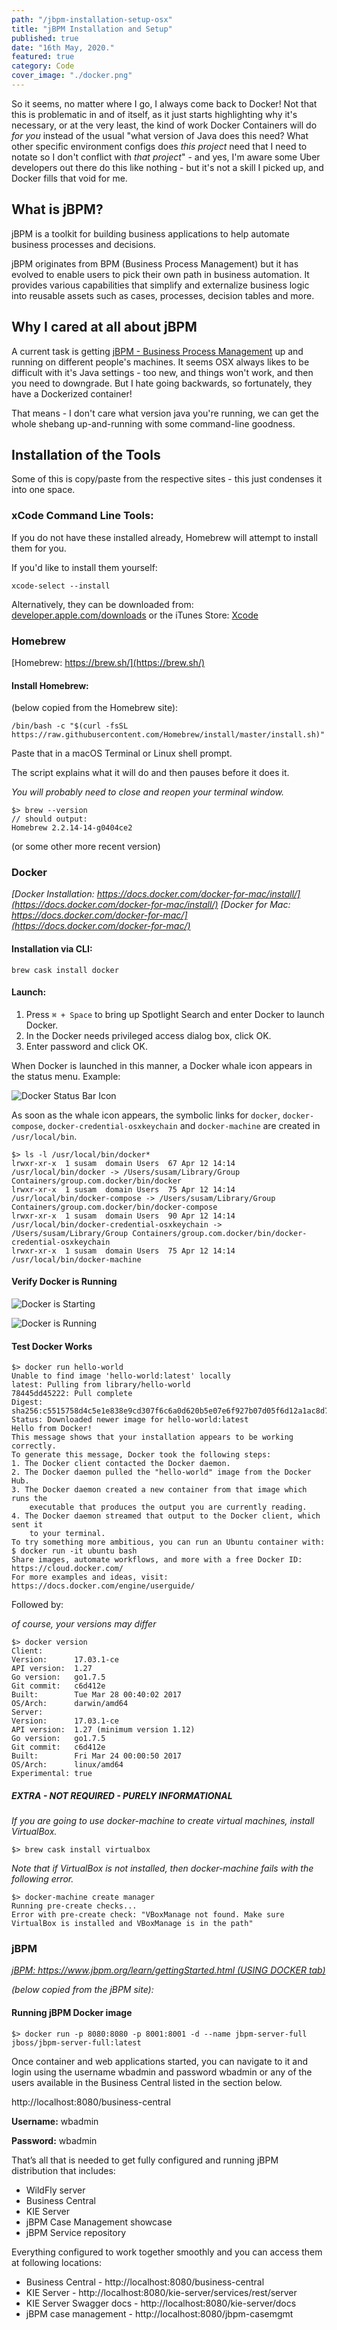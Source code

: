 ```yaml
---
path: "/jbpm-installation-setup-osx"
title: "jBPM Installation and Setup"
published: true
date: "16th May, 2020."
featured: true
category: Code
cover_image: "./docker.png"
---
```


So it seems, no matter where I go, I always come back to Docker! Not that this is problematic in and of itself, as it just starts highlighting why it's necessary, or at the very least, the kind of work Docker Containers will do _for you_ instead of the usual "what version of Java does this need? What other specific environment configs does _this project_ need that I need to notate so I don't conflict with _that project_" - and yes, I'm aware some Uber developers out there do this like nothing - but it's not a skill I picked up, and Docker fills that void for me.

## What is jBPM?

jBPM is a toolkit for building business applications to help automate business processes and decisions.

jBPM originates from BPM (Business Process Management) but it has evolved to enable users to pick their own path in business automation. It provides various capabilities that simplify and externalize business logic into reusable assets such as cases, processes, decision tables and more.

## Why I cared at all about jBPM

A current task is getting [jBPM - Business Process Management](https://www.jbpm.org/learn/gettingStarted.html) up and running on different people's machines. It seems OSX always likes to be difficult with it's Java settings - too new, and things won't work, and then you need to downgrade. But I hate going backwards, so fortunately, they have a Dockerized container!

That means - I don't care what version java you're running, we can get the whole shebang up-and-running with some command-line goodness.

## Installation of the Tools

Some of this is copy/paste from the respective sites - this just condenses it into one space.

### xCode Command Line Tools:

If you do not have these installed already, Homebrew will attempt to install them for you.

If you'd like to install them yourself:

    xcode-select --install

Alternatively, they can be downloaded from: [developer.apple.com/downloads](developer.apple.com/downloads) or the iTunes Store: [Xcode](https://itunes.apple.com/us/app/xcode/id497799835)

### Homebrew
[Homebrew: https://brew.sh/](https://brew.sh/)

#### Install Homebrew:
(below copied from the Homebrew site):

    /bin/bash -c "$(curl -fsSL https://raw.githubusercontent.com/Homebrew/install/master/install.sh)"

Paste that in a macOS Terminal or Linux shell prompt.

The script explains what it will do and then pauses before it does it.

_You will probably need to close and reopen your terminal window._

    $> brew --version
    // should output:
    Homebrew 2.2.14-14-g0404ce2

(or some other more recent version)

### Docker
_[Docker Installation: https://docs.docker.com/docker-for-mac/install/](https://docs.docker.com/docker-for-mac/install/)_
_[Docker for Mac: https://docs.docker.com/docker-for-mac/](https://docs.docker.com/docker-for-mac/)_

#### Installation via CLI:
    brew cask install docker

#### Launch:
1. Press `⌘ + Space` to bring up Spotlight Search and enter Docker to launch Docker.
1. In the Docker needs privileged access dialog box, click OK.
1. Enter password and click OK.

When Docker is launched in this manner, a Docker whale icon appears in the status menu.
Example:

![Docker Status Bar Icon](./docker-status-bar.png)

As soon as the whale icon appears, the symbolic links for `docker`, `docker-compose`, `docker-credential-osxkeychain` and `docker-machine` are created in `/usr/local/bin`.

    $> ls -l /usr/local/bin/docker*
    lrwxr-xr-x  1 susam  domain Users  67 Apr 12 14:14 /usr/local/bin/docker -> /Users/susam/Library/Group Containers/group.com.docker/bin/docker
    lrwxr-xr-x  1 susam  domain Users  75 Apr 12 14:14 /usr/local/bin/docker-compose -> /Users/susam/Library/Group Containers/group.com.docker/bin/docker-compose
    lrwxr-xr-x  1 susam  domain Users  90 Apr 12 14:14 /usr/local/bin/docker-credential-osxkeychain -> /Users/susam/Library/Group Containers/group.com.docker/bin/docker-credential-osxkeychain
    lrwxr-xr-x  1 susam  domain Users  75 Apr 12 14:14 /usr/local/bin/docker-machine

#### Verify Docker is Running

![Docker is Starting](./docker-starting.png)

![Docker is Running](./docker-running.png)

#### Test Docker Works

    $> docker run hello-world
    Unable to find image 'hello-world:latest' locally
    latest: Pulling from library/hello-world
    78445dd45222: Pull complete
    Digest: sha256:c5515758d4c5e1e838e9cd307f6c6a0d620b5e07e6f927b07d05f6d12a1ac8d7
    Status: Downloaded newer image for hello-world:latest
    Hello from Docker!
    This message shows that your installation appears to be working correctly.
    To generate this message, Docker took the following steps:
    1. The Docker client contacted the Docker daemon.
    2. The Docker daemon pulled the "hello-world" image from the Docker Hub.
    3. The Docker daemon created a new container from that image which runs the
        executable that produces the output you are currently reading.
    4. The Docker daemon streamed that output to the Docker client, which sent it
        to your terminal.
    To try something more ambitious, you can run an Ubuntu container with:
    $ docker run -it ubuntu bash
    Share images, automate workflows, and more with a free Docker ID:
    https://cloud.docker.com/
    For more examples and ideas, visit:
    https://docs.docker.com/engine/userguide/

Followed by:

_of course, your versions may differ_

    $> docker version
    Client:
    Version:      17.03.1-ce
    API version:  1.27
    Go version:   go1.7.5
    Git commit:   c6d412e
    Built:        Tue Mar 28 00:40:02 2017
    OS/Arch:      darwin/amd64
    Server:
    Version:      17.03.1-ce
    API version:  1.27 (minimum version 1.12)
    Go version:   go1.7.5
    Git commit:   c6d412e
    Built:        Fri Mar 24 00:00:50 2017
    OS/Arch:      linux/amd64
    Experimental: true

##### EXTRA - NOT REQUIRED - PURELY INFORMATIONAL

_If you are going to use docker-machine to create virtual machines, install VirtualBox._

    $> brew cask install virtualbox

_Note that if VirtualBox is not installed, then docker-machine fails with the following error._

    $> docker-machine create manager
    Running pre-create checks...
    Error with pre-create check: "VBoxManage not found. Make sure VirtualBox is installed and VBoxManage is in the path"

### jBPM

_[jBPM: https://www.jbpm.org/learn/gettingStarted.html (USING DOCKER tab)](https://www.jbpm.org/learn/gettingStarted.html)_

_(below copied from the jBPM site):_

#### Running jBPM Docker image

    $> docker run -p 8080:8080 -p 8001:8001 -d --name jbpm-server-full jboss/jbpm-server-full:latest

Once container and web applications started, you can navigate to it and login using the username wbadmin and password wbadmin or any of the users available in the Business Central listed in the section below.

http://localhost:8080/business-central

**Username:** wbadmin

**Password:** wbadmin

That’s all that is needed to get fully configured and running jBPM distribution that includes:
- WildFly server
- Business Central
- KIE Server
- jBPM Case Management showcase
- jBPM Service repository

Everything configured to work together smoothly and you can access them at following locations:
- Business Central - http://localhost:8080/business-central
- KIE Server - http://localhost:8080/kie-server/services/rest/server
- KIE Server Swagger docs - http://localhost:8080/kie-server/docs
- jBPM case management - http://localhost:8080/jbpm-casemgmt


